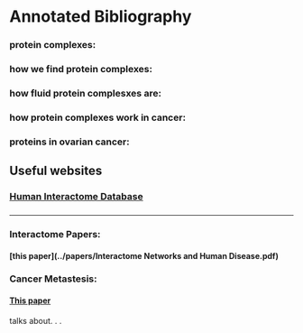 
# Annotated Bibliography

### protein complexes:

### how we find protein complexes:

### how fluid protein complesxes are:

### how protein complexes work in cancer:

### proteins in ovarian cancer:


## Useful websites

### [Human Interactome Database](http://interactome.dfci.harvard.edu/H_sapiens/)

###



---------------------


### Interactome Papers:

#### [this paper](../papers/Interactome Networks and Human Disease.pdf)


### Cancer Metastesis:

#### [This paper](../papers/cancer_metastesis.pdf) 
talks about. . . 
